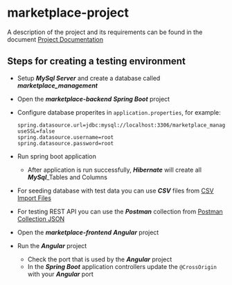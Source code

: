 # marketplace-project
A description of the project and its requirements can be found in the document [Project Documentation](https://github.com/ElvirSubasic/marketplace-project/blob/master/Full-Stack%20Developer%20Interview%20-%20Task%201.docx)

## Steps for creating a testing environment
  - Setup **_MySql Server_** and create a database called **_marketplace_management_**
  - Open the **_marketplace-backend_** **_Spring Boot_** project
  - Configure database properites in `application.properties`, for example:
    
    ```
    spring.datasource.url=jdbc:mysql://localhost:3306/marketplace_management?useSSL=false
    spring.datasource.username=root
    spring.datasource.password=root
    ```
  - Run spring boot application
      - After application is run successfully, **_Hibernate_** will create all **_MySql_**_Tables and Columns
  - For seeding database with test data you can use **_CSV_** files from [CSV Import Files](https://github.com/ElvirSubasic/marketplace-project/tree/master/marketplace-database/CSV%20Import%20Files)
  - For testing REST API you can use the **_Postman_** collection from [Postman Collection JSON](https://github.com/ElvirSubasic/marketplace-project/blob/master/marketplace-postman/Marketplace-Java%20Spring%20Boot.postman_collection.json)
  - Open the **_marketplace-frontend_** **_Angular_** project
  - Run the **_Angular_** project
      - Check the port that is used by the **_Angular_** project
      - In the **_Spring Boot_** application controllers update the `@CrossOrigin` with your **_Angular_** port
   
        
